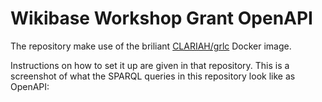 # Wikibase Workshop Grant OpenAPI

The repository make use of the briliant [CLARIAH/grlc](https://github.com/CLARIAH/grlc) Docker image.

Instructions on how to set it up are given in that repository. This is a screenshot of what the SPARQL
queries in this repository look like as OpenAPI:


